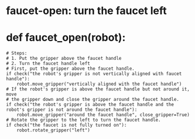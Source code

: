 # faucet-open: turn the faucet left
# def faucet_open(robot):
    # Steps:
    # 1. Put the gripper above the faucet handle
    # 2. Turn the faucet handle left
    # First, put the gripper above the faucet handle.
    if check("the robot's gripper is not vertically aligned with faucet handle"):
        robot.move_gripper("vertically aligned with the faucet handle")
    # If the robot's gripper is above the faucet handle but not around it, move
    # the gripper down and close the gripper around the faucet handle.
    if check("the robot's gripper is above the faucet handle and the robot's gripper is not around the faucet handle"):
        robot.move_gripper("around the faucet handle", close_gripper=True)
    # Rotate the gripper to the left to turn the faucet handle.
    if check("the faucet is not fully turned on"):
        robot.rotate_gripper("left")